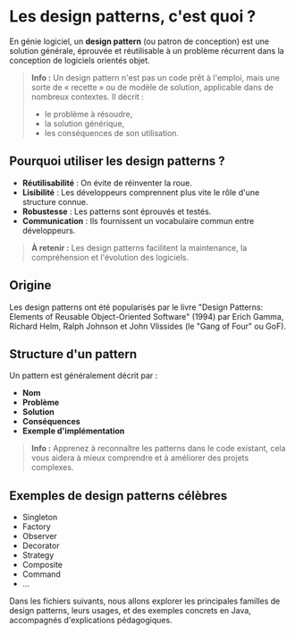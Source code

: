 # Les design patterns, c'est quoi ?

En génie logiciel, un **design pattern** (ou patron de conception) est une solution générale, éprouvée et réutilisable à un problème récurrent dans la conception de logiciels orientés objet.

> **Info :**
> Un design pattern n'est pas un code prêt à l'emploi, mais une sorte de « recette » ou de modèle de solution, applicable dans de nombreux contextes. Il décrit :
> - le problème à résoudre,
> - la solution générique,
> - les conséquences de son utilisation.

## Pourquoi utiliser les design patterns ?
- **Réutilisabilité** : On évite de réinventer la roue.
- **Lisibilité** : Les développeurs comprennent plus vite le rôle d'une structure connue.
- **Robustesse** : Les patterns sont éprouvés et testés.
- **Communication** : Ils fournissent un vocabulaire commun entre développeurs.

> **À retenir :**
> Les design patterns facilitent la maintenance, la compréhension et l'évolution des logiciels.

## Origine
Les design patterns ont été popularisés par le livre "Design Patterns: Elements of Reusable Object-Oriented Software" (1994) par Erich Gamma, Richard Helm, Ralph Johnson et John Vlissides (le "Gang of Four" ou GoF).

## Structure d'un pattern
Un pattern est généralement décrit par :
- **Nom**
- **Problème**
- **Solution**
- **Conséquences**
- **Exemple d'implémentation**

> **Info :**
> Apprenez à reconnaître les patterns dans le code existant, cela vous aidera à mieux comprendre et à améliorer des projets complexes.

## Exemples de design patterns célèbres
- Singleton
- Factory
- Observer
- Decorator
- Strategy
- Composite
- Command
- ...

Dans les fichiers suivants, nous allons explorer les principales familles de design patterns, leurs usages, et des exemples concrets en Java, accompagnés d'explications pédagogiques.
